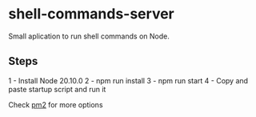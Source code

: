 # shell-commands-server

Small aplication to run shell commands on Node.

## Steps

1 - Install Node 20.10.0
2 - npm run install
3 - npm run start
4 - Copy and paste startup script and run it

Check [pm2](https://github.com/Unitech/pm2) for more options

